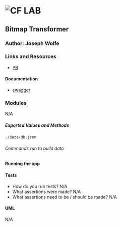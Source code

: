 ![CF](http://i.imgur.com/7v5ASc8.png) LAB
=================================================

## Bitmap Transformer

### Author: Joseph Wolfe

### Links and Resources
* [PR]()

#### Documentation
* [swagger](docs/openapi.json)

### Modules
N/A

##### Exported Values and Methods
`./data/db.json`

###### Commands run to build data


#### Running the app
#### Tests
* How do you run tests?
N/A
* What assertions were made?
N/A
* What assertions need to be / should be made?
N/A

#### UML
N/A
